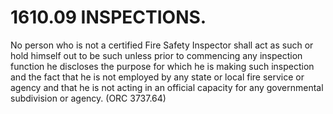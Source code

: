 1610.09 INSPECTIONS.
====================

No person who is not a certified Fire Safety Inspector shall act as such
or hold himself out to be such unless prior to commencing any inspection
function he discloses the purpose for which he is making such inspection
and the fact that he is not employed by any state or local fire service
or agency and that he is not acting in an official capacity for any
governmental subdivision or agency. (ORC 3737.64)
